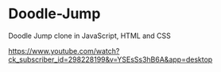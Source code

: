 # Doodle-Jump

Doodle Jump clone in JavaScript, HTML and CSS

https://www.youtube.com/watch?ck_subscriber_id=298228199&v=YSEsSs3hB6A&app=desktop
